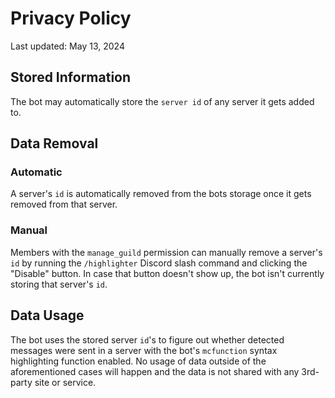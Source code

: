 Privacy Policy
====================

Last updated: May 13, 2024

## Stored Information
The bot may automatically store the `server id` of any server it gets added to.

## Data Removal
### Automatic
A server's `id` is automatically removed from the bots storage once it gets removed from that server.

### Manual
Members with the `manage_guild` permission can manually remove a server's `id` by running the `/highlighter` Discord slash command and clicking the "Disable" button. In case that button doesn't show up, the bot isn't currently storing that server's `id`.

## Data Usage
The bot uses the stored server `id`'s to figure out whether detected messages were sent in a server with the bot's `mcfunction` syntax highlighting function enabled. No usage of data outside of the aforementioned cases will happen and the data is not shared with any 3rd-party site or service.
